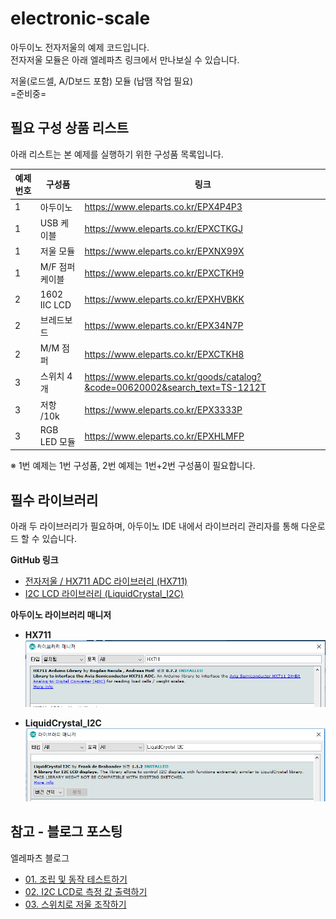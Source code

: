 # electronic-scale

아두이노 전자저울의 예제 코드입니다.  
전자저울 모듈은 아래 엘레파츠 링크에서 만나보실 수 있습니다.  

저울(로드셀, A/D보드 포함) 모듈 (납땜 작업 필요)  
=준비중= 

 
##  필요 구성 상품 리스트

아래 리스트는 본 예제를 실행하기 위한 구성품 목록입니다.

|예제 번호	|     구성품     	|  	  링크                   	    |
|-----------|-------------------|----------------------------------|
|1|아두이노			|https://www.eleparts.co.kr/EPX4P4P3|
|1|USB 케이블|https://www.eleparts.co.kr/EPXCTKGJ|
|1|저울 모듈        |https://www.eleparts.co.kr/EPXNX99X|
|1|M/F 점퍼 케이블		|https://www.eleparts.co.kr/EPXCTKH9|
|2|1602 IIC LCD 		|https://www.eleparts.co.kr/EPXHVBKK|
|2|브레드보드			|https://www.eleparts.co.kr/EPX34N7P|
|2|M/M 점퍼			|https://www.eleparts.co.kr/EPXCTKH8|
|3|스위치 4개			|https://www.eleparts.co.kr/goods/catalog?&code=00620002&search_text=TS-1212T|
|3|저항 /10k			|https://www.eleparts.co.kr/EPX3333P|  
|3|RGB LED 모듈		|https://www.eleparts.co.kr/EPXHLMFP|  
  
 ※ 1번 예제는 1번 구성품, 2번 예제는 1번+2번 구성품이 필요합니다.  

## 필수 라이브러리  
  
아래 두 라이브러리가 필요하며, 아두이노 IDE 내에서 라이브러리 관리자를 통해 다운로드 할 수 있습니다.  
  
**GitHub 링크**  
- [전자저울 / HX711 ADC 라이브러리 (HX711)](https://github.com/bogde/HX711)  
- [I2C LCD 라이브러리 (LiquidCrystal_I2C)](https://github.com/johnrickman/LiquidCrystal_I2C)  

**아두이노 라이브러리 매니저**  
  
- **HX711**  
![HX711](./library%20image/01.HX711.png)  
  
- **LiquidCrystal_I2C**  
![LiquidCrystal_I2C](./library%20image/02.LiquidCrystal_I2C.png)  
  

## 참고 - 블로그 포스팅

엘레파츠 블로그
- [01. 조립 및 동작 테스트하기](https://blog.naver.com/elepartsblog/221651788693)  
- [02. I2C LCD로 측정 값 출력하기](https://blog.naver.com/elepartsblog/221651804182)  
- [03. 스위치로 저울 조작하기](https://blog.naver.com/elepartsblog/221651833358)  
